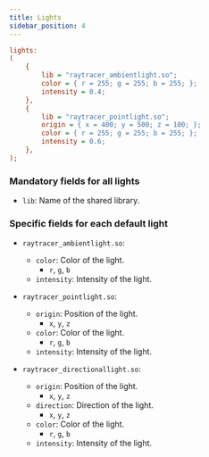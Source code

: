 ```yaml
---
title: Lights
sidebar_position: 4
---
```


```cfg title="Lights configuration example"
lights:
(
    {
        lib = "raytracer_ambientlight.so";
        color = { r = 255; g = 255; b = 255; };
        intensity = 0.4;
    },
    {
        lib = "raytracer_pointlight.so";
        origin = { x = 400; y = 500; z = 100; };
        color = { r = 255; g = 255; b = 255; };
        intensity = 0.6;
    },
);
```

### Mandatory fields for all lights

- `lib`: Name of the shared library.

### Specific fields for each default light

- `raytracer_ambientlight.so`:
    - `color`: Color of the light.
        - `r`, `g`, `b`
    - `intensity`: Intensity of the light.

- `raytracer_pointlight.so`:
    - `origin`: Position of the light.
        - `x`, `y`, `z`
    - `color`: Color of the light.
        - `r`, `g`, `b`
    - `intensity`: Intensity of the light.

- `raytracer_directionallight.so`:
    - `origin`: Position of the light.
        - `x`, `y`, `z`
    - `direction`: Direction of the light.
        - `x`, `y`, `z`
    - `color`: Color of the light.
        - `r`, `g`, `b`
    - `intensity`: Intensity of the light.
